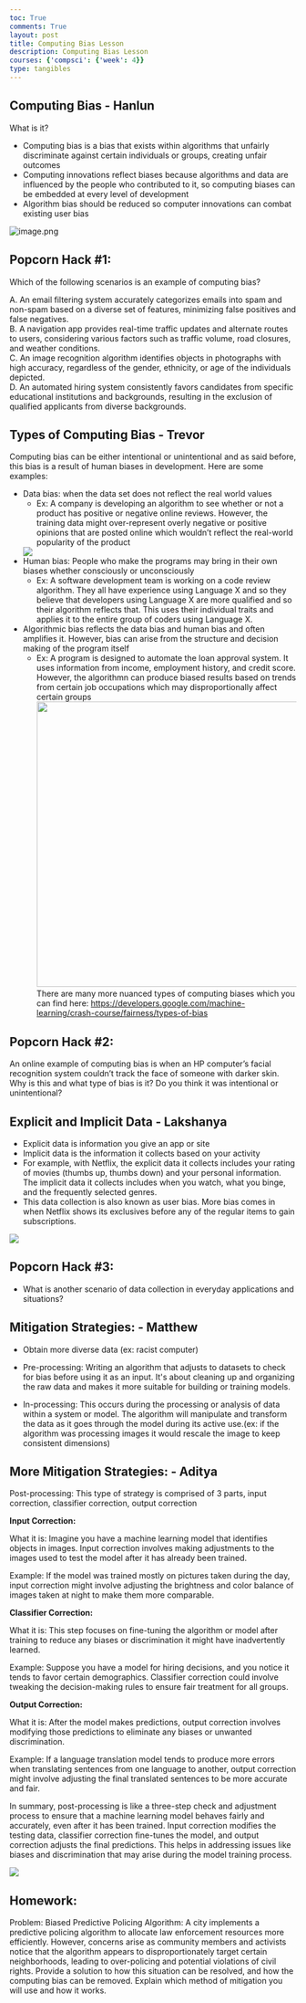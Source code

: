 ```yaml
---
toc: True
comments: True
layout: post
title: Computing Bias Lesson
description: Computing Bias Lesson
courses: {'compsci': {'week': 4}}
type: tangibles
---
```


## Computing Bias - Hanlun
What is it?
- Computing bias is a bias that exists within algorithms that unfairly discriminate against certain individuals or groups, creating unfair outcomes
- Computing innovations reflect biases because algorithms and data are influenced by the people who contributed to it, so computing biases can be embedded at every level of development 
- Algorithm bias should be reduced so computer innovations can combat existing user bias


![image.png](https://www.researchgate.net/publication/355271705/figure/fig1/AS:1081559734059030@1634875343622/Illustration-of-different-sources-of-bias-in-training-machine-learning-algorithms.jpg)

## Popcorn Hack #1: 
Which of the following scenarios is an example of computing bias?

A. An email filtering system accurately categorizes emails into spam and non-spam based on a diverse set of features, minimizing false positives and false negatives. <br>
B. A navigation app provides real-time traffic updates and alternate routes to users, considering various factors such as traffic volume, road closures, and weather conditions. <br>
C. An image recognition algorithm identifies objects in photographs with high accuracy, regardless of the gender, ethnicity, or age of the individuals depicted.<br>
D. An automated hiring system consistently favors candidates from specific educational institutions and backgrounds, resulting in the exclusion of qualified applicants from diverse backgrounds.

## Types of Computing Bias - Trevor
Computing bias can be either intentional or unintentional and as said before, this bias is a result of human biases in development. Here are some examples:

- Data bias: when the data set does not reflect the real world values
    - Ex: A company is developing an algorithm to see whether or not a product has positive or negative online reviews. However, the training data might over-represent overly negative or positive opinions that are posted online which wouldn’t reflect the real-world popularity of the product
    <img src="https://www.wallstreetmojo.com/wp-content/uploads/2023/05/Data-Bias-Meaning.png">
- Human bias: People who make the programs may bring in their own biases whether consciously or unconsciously
    - Ex: A software development team is working on a code review algorithm. They all have experience using Language X and so they believe that developers using Language X are more qualified and so their algorithm reflects that. This uses their individual traits and applies it to the entire group of coders using Language X.
- Algorithmic bias reflects the data bias and human bias and often amplifies it. However, bias can arise from the structure and decision making of the program itself
    - Ex: A program is designed to automate the loan approval system. It uses information from income, employment history, and credit score. However, the algorithmn can produce biased results based on trends from certain job occupations which may disproportionally affect certain groups
    <img src="https://andipeng.com/publication/what-you-see-is-what-you-get-the-impact-of-representation-criteria-on-human-bias-in-hiring/featured.png" style="width:800px;height:500px"><br>
There are many more nuanced types of computing biases which you can find here: https://developers.google.com/machine-learning/crash-course/fairness/types-of-bias

## Popcorn Hack #2:
An online example of computing bias is when an HP computer’s facial recognition system couldn’t track the face of someone with darker skin. Why is this and what type of bias is it? Do you think it was intentional or unintentional?

## Explicit and Implicit Data - Lakshanya
- Explicit data is information you give an app or site
- Implicit data is the information it collects based on your activity
- For example, with Netflix, the explicit data it collects includes your rating of movies (thumbs up, thumbs down) and your personal information. The implicit data it collects includes when you watch, what you binge, and the frequently selected genres.
- This data collection is also known as user bias. More bias comes in when Netflix shows its exclusives before any of the regular items to gain subscriptions.

<img src="https://media.licdn.com/dms/image/C5612AQEhXVSXgpPbjg/article-cover_image-shrink_720_1280/0/1619039092615?e=2147483647&v=beta&t=lCWX45_3Q0ACHa_YkzOuhpjKtY5fFmB57Ssy0prvHdE">

## Popcorn Hack #3:

- What is another scenario of data collection in everyday applications and situations?

## Mitigation Strategies: - Matthew

- Obtain more diverse data (ex: racist computer)
- Pre-processing: Writing an algorithm that adjusts to datasets to check for bias before using it as an input. It's about cleaning up and organizing the raw data and makes it more suitable for building or training models. 

- In-processing: This occurs during the processing or analysis of data within a system or model. The algorithm will manipulate and transform the data as it goes through the model during its active use.(ex: if the algorithm was processing images it would rescale the image to keep consistent dimensions)

## More Mitigation Strategies: - Aditya
Post-processing: This type of strategy is comprised of 3 parts, input correction, classifier correction, output correction

**Input Correction:**

What it is: Imagine you have a machine learning model that identifies objects in images. Input correction involves making adjustments to the images used to test the model after it has already been trained.


Example: If the model was trained mostly on pictures taken during the day, input correction might involve adjusting the brightness and color balance of images taken at night to make them more comparable.

**Classifier Correction:**

What it is: This step focuses on fine-tuning the algorithm or model after training to reduce any biases or discrimination it might have inadvertently learned.


Example: Suppose you have a model for hiring decisions, and you notice it tends to favor certain demographics. Classifier correction could involve tweaking the decision-making rules to ensure fair treatment for all groups.

**Output Correction:**

What it is: After the model makes predictions, output correction involves modifying those predictions to eliminate any biases or unwanted discrimination.


Example: If a language translation model tends to produce more errors when translating sentences from one language to another, output correction might involve adjusting the final translated sentences to be more accurate and fair.

In summary, post-processing is like a three-step check and adjustment process to ensure that a machine learning model behaves fairly and accurately, even after it has been trained. Input correction modifies the testing data, classifier correction fine-tunes the model, and output correction adjusts the final predictions. This helps in addressing issues like biases and discrimination that may arise during the model training process.

<img src="https://vitalflux.com/wp-content/uploads/2018/11/Machine-learning-models-Bias-mitigation-strategies-1024x542.png"><br>

## Homework:
Problem: Biased Predictive Policing Algorithm: A city implements a predictive policing algorithm to allocate law enforcement resources more efficiently. 
However, concerns arise as community members and activists notice that the algorithm appears to disproportionately target certain neighborhoods, leading to over-policing and potential violations of civil rights.
Provide a solution to how this situation can be resolved, and how the computing bias can be removed. Explain which method of mitigation you will use and how it works. 
